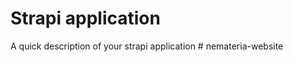 # Strapi application

A quick description of your strapi application
#   n e m a t e r i a - w e b s i t e  
 